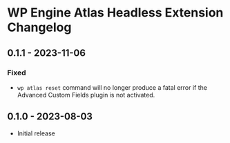 
# WP Engine Atlas Headless Extension Changelog
## 0.1.1 - 2023-11-06
### Fixed
- `wp atlas reset` command will no longer produce a fatal error if the Advanced Custom Fields plugin is not activated.

## 0.1.0 - 2023-08-03
- Initial release